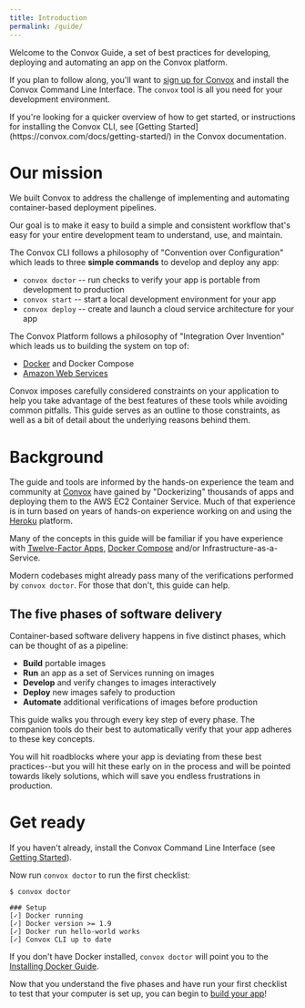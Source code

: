 ```yaml
---
title: Introduction
permalink: /guide/
---
```


Welcome to the Convox Guide, a set of best practices for developing, deploying and automating an app on the Convox platform.

If you plan to follow along, you'll want to <a href="https://console.convox.com/grid/signup" target="_blank">sign up for Convox</a> and install the Convox Command Line Interface. The `convox` tool is all you need for your development environment.

<div class="block-callout block-show-callout type-info" markdown="1">
If you're looking for a quicker overview of how to get started, or instructions for installing the Convox CLI, see [Getting Started](https://convox.com/docs/getting-started/) in the Convox documentation.
</div>

# Our mission

We built Convox to address the challenge of implementing and automating container-based deployment pipelines.

Our goal is to make it easy to build a simple and consistent workflow that's easy for your entire development team to understand, use, and maintain.

The Convox CLI follows a philosophy of "Convention over Configuration" which leads to three **simple commands** to develop and deploy any app:

* `convox doctor` -- run checks to verify your app is portable from development to production
* `convox start` -- start a local development environment for your app
* `convox deploy` -- create and launch a cloud service architecture for your app

The Convox Platform follows a philosophy of "Integration Over Invention" which leads us to building the system on top of:

* [Docker](https://docker.com) and Docker Compose
* [Amazon Web Services](https://aws.amazon.com/)

Convox imposes carefully considered constraints on your application to help you take advantage of the best features of these tools while avoiding common pitfalls. This guide serves as an outline to those constraints, as well as a bit of detail about the underlying reasons behind them.

# Background

The guide and tools are informed by the hands-on experience the team and community at [Convox](https://convox.com) have gained by "Dockerizing" thousands of apps and deploying them to the AWS EC2 Container Service. Much of that experience is in turn based on years of hands-on experience working on and using the [Heroku](https://heroku.com) platform.

Many of the concepts in this guide will be familiar if you have experience with [Twelve-Factor Apps](https://12factor.net/), [Docker Compose](https://docs.docker.com/compose/overview/) and/or Infrastructure-as-a-Service.

Modern codebases might already pass many of the verifications performed by `convox doctor`. For those that don't, this guide can help.

## The five phases of software delivery

Container-based software delivery happens in five distinct phases, which can be thought of as a pipeline:

- **Build** portable images
- **Run** an app as a set of Services running on images
- **Develop** and verify changes to images interactively
- **Deploy** new images safely to production
- **Automate** additional verifications of images before production

This guide walks you through every key step of every phase. The companion tools do their best to automatically verify that your app adheres to these key concepts.

You will hit roadblocks where your app is deviating from these best practices--but you will hit these early on in the process and will be pointed towards likely solutions, which will save you endless frustrations in production.

# Get ready

If you haven't already, install the Convox Command Line Interface (see [Getting Started](https://convox.com/docs/getting-started/)).

Now run `convox doctor` to run the first checklist:

```
$ convox doctor

### Setup
[✓] Docker running
[✓] Docker version >= 1.9
[✓] Docker run hello-world works
[✓] Convox CLI up to date
```

If you don't have Docker installed, `convox doctor` will point you to the [Installing Docker Guide](https://docs.docker.com/engine/installation/).

Now that you understand the five phases and have run your first checklist to test that your computer is set up, you can begin to [build your app](/guide/build/)!

